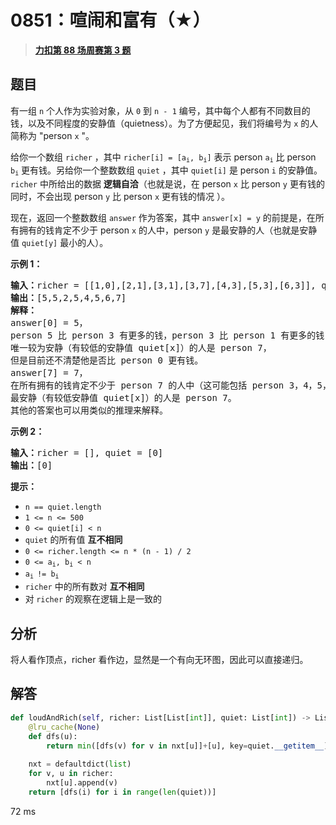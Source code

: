 # 0851：喧闹和富有（★）


> <u>**[力扣第 88 场周赛第 3 题](https://leetcode.cn/problems/loud-and-rich/)**</u>

## 题目

<p>有一组 <code>n</code> 个人作为实验对象，从 <code>0</code> 到 <code>n - 1</code> 编号，其中每个人都有不同数目的钱，以及不同程度的安静值（quietness）。为了方便起见，我们将编号为 <code>x</code> 的人简称为 "person <code>x</code> "。</p>

<p>给你一个数组 <code>richer</code> ，其中 <code>richer[i] = [a<sub>i</sub>, b<sub>i</sub>]</code> 表示 person <code>a<sub>i</sub></code> 比 person <code>b<sub>i</sub></code> 更有钱。另给你一个整数数组 <code>quiet</code> ，其中 <code>quiet[i]</code> 是 person <code>i</code> 的安静值。<code>richer</code> 中所给出的数据 <strong>逻辑自洽</strong>（也就是说，在 person <code>x</code> 比 person <code>y</code> 更有钱的同时，不会出现 person <code>y</code> 比 person <code>x</code> 更有钱的情况 ）。</p>

<p>现在，返回一个整数数组 <code>answer</code> 作为答案，其中 <code>answer[x] = y</code> 的前提是，在所有拥有的钱肯定不少于 person <code>x</code> 的人中，person <code>y</code> 是最安静的人（也就是安静值 <code>quiet[y]</code> 最小的人）。</p>



<p><strong>示例 1：</strong></p>

<pre>
<strong>输入：</strong>richer = [[1,0],[2,1],[3,1],[3,7],[4,3],[5,3],[6,3]], quiet = [3,2,5,4,6,1,7,0]
<strong>输出：</strong>[5,5,2,5,4,5,6,7]
<strong>解释： </strong>
answer[0] = 5，
person 5 比 person 3 有更多的钱，person 3 比 person 1 有更多的钱，person 1 比 person 0 有更多的钱。
唯一较为安静（有较低的安静值 quiet[x]）的人是 person 7，
但是目前还不清楚他是否比 person 0 更有钱。
answer[7] = 7，
在所有拥有的钱肯定不少于 person 7 的人中（这可能包括 person 3，4，5，6 以及 7），
最安静（有较低安静值 quiet[x]）的人是 person 7。
其他的答案也可以用类似的推理来解释。
</pre>

<p><strong>示例 2：</strong></p>

<pre>
<strong>输入：</strong>richer = [], quiet = [0]
<strong>输出：</strong>[0]
</pre>


<p><strong>提示：</strong></p>

<ul>
<li><code>n == quiet.length</code></li>
<li><code>1 &lt;= n &lt;= 500</code></li>
<li><code>0 &lt;= quiet[i] &lt; n</code></li>
<li><code>quiet</code> 的所有值 <strong>互不相同</strong></li>
<li><code>0 &lt;= richer.length &lt;= n * (n - 1) / 2</code></li>
<li><code>0 &lt;= a<sub>i</sub>, b<sub>i</sub> &lt; n</code></li>
<li><code>a<sub>i </sub>!= b<sub>i</sub></code></li>
<li><code>richer</code> 中的所有数对 <strong>互不相同</strong></li>
<li>对<strong> </strong><code>richer</code> 的观察在逻辑上是一致的</li>
</ul>


## 分析

将人看作顶点，richer 看作边，显然是一个有向无环图，因此可以直接递归。

## 解答

```python
def loudAndRich(self, richer: List[List[int]], quiet: List[int]) -> List[int]:
    @lru_cache(None)
    def dfs(u):
        return min([dfs(v) for v in nxt[u]]+[u], key=quiet.__getitem__)
    
    nxt = defaultdict(list)
    for v, u in richer:
        nxt[u].append(v)
    return [dfs(i) for i in range(len(quiet))]
```
72 ms


